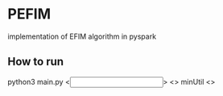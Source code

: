 # PEFIM
implementation of EFIM algorithm in pyspark

## How to run
python3 main.py <<input Dataset file>> <<output File>> minUtil <<num of partitions>>
